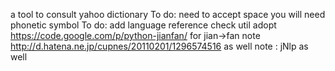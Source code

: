 a tool to consult yahoo dictionary
To do: need to accept space
you will need phonetic symbol
To do: add language reference check util
adopt https://code.google.com/p/python-jianfan/ for jian->fan
note http://d.hatena.ne.jp/cupnes/20110201/1296574516 as well 
note : jNlp as well
